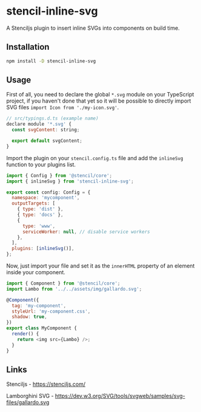 # stencil-inline-svg

A Stenciljs plugin to insert inline SVGs into components on build time.

## Installation

```bash
npm install -D stencil-inline-svg
```

## Usage

First of all, you need to declare the global `*.svg` module on your TypeScript project, if you haven't done that yet so it will be possible to directly import SVG files `import Icon from './my-icon.svg'`.

```javascript
// src/typings.d.ts (example name)
declare module '*.svg' {
  const svgContent: string;

  export default svgContent;
}
```

Import the plugin on your `stencil.config.ts` file and add the `inlineSvg` function to your plugins list.

```javascript
import { Config } from '@stencil/core';
import { inlineSvg } from 'stencil-inline-svg';

export const config: Config = {
  namespace: 'mycomponent',
  outputTargets: [
    { type: 'dist' },
    { type: 'docs' },
    {
      type: 'www',
      serviceWorker: null, // disable service workers
    },
  ],
  plugins: [inlineSvg()],
};
```

Now, just import your file and set it as the `innerHTML` property of an element inside your component.

```javascript
import { Component } from '@stencil/core';
import Lambo from '../../assets/img/gallardo.svg';

@Component({
  tag: 'my-component',
  styleUrl: 'my-component.css',
  shadow: true,
})
export class MyComponent {
  render() {
    return <img src={Lambo} />;
  }
}
```

## Links

Stenciljs - https://stenciljs.com/

Lamborghini SVG - https://dev.w3.org/SVG/tools/svgweb/samples/svg-files/gallardo.svg
